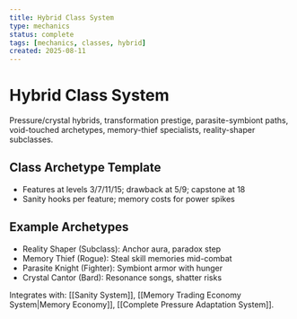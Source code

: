 ```yaml
---
title: Hybrid Class System
type: mechanics
status: complete
tags: [mechanics, classes, hybrid]
created: 2025-08-11
---
```


# Hybrid Class System

Pressure/crystal hybrids, transformation prestige, parasite-symbiont paths, void-touched archetypes, memory-thief specialists, reality-shaper subclasses.

## Class Archetype Template
- Features at levels 3/7/11/15; drawback at 5/9; capstone at 18
- Sanity hooks per feature; memory costs for power spikes

## Example Archetypes
- Reality Shaper (Subclass): Anchor aura, paradox step
- Memory Thief (Rogue): Steal skill memories mid-combat
- Parasite Knight (Fighter): Symbiont armor with hunger
- Crystal Cantor (Bard): Resonance songs, shatter risks

Integrates with: [[Sanity System]], [[Memory Trading Economy System|Memory Economy]], [[Complete Pressure Adaptation System]].
